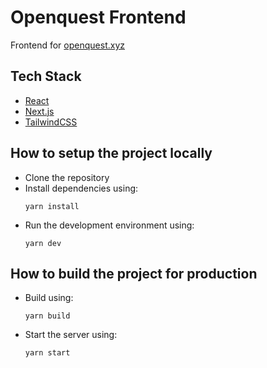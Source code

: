 # Openquest Frontend

Frontend for [openquest.xyz](https://openquest.xyz)

## Tech Stack

- [React](https://reactjs.org)
- [Next.js](https://nextjs.org)
- [TailwindCSS](https://tailwindcss.com)

## How to setup the project locally

- Clone the repository
- Install dependencies using:
    ```
    yarn install
    ```
- Run the development environment using: 
    ```
    yarn dev
    ```

## How to build the project for production

- Build using: 
    ```
    yarn build
    ```
- Start the server using:  
    ```
    yarn start
    ```